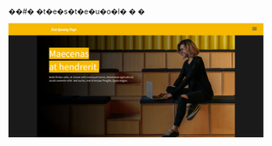 ��#� �t�e�s�t�e�u�o�l�
�
�

<img src="https://github.com/willhalen/testeuol/blob/main/img/homelanduol.png" alt="Teste Uol FrontEnd">
